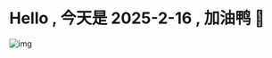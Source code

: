 
# Hello , 今天是 2025-2-16 , 加油鸭 🤭

![img](https://v1.jinrishici.com/all.svg?font-size=18&spacing=4)

